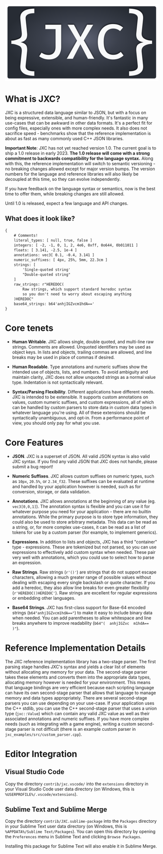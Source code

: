 ![JXC Logo](/media/jxc-logo-wide.svg)
# What is JXC?

JXC is a structured data language similar to JSON, but with a focus on being expressive, extensible, and human-friendly. It's fantastic in many use-cases that can be awkward in other data formats. It's a perfect fit for config files, especially ones with more complex needs. It also does not sacrifice speed - benchmarks show that the reference implementation is about as fast as many commonly used C++ JSON libraries.

**Important Note**: JXC has not yet reached version 1.0. The current goal is to ship a 1.0 release in early 2023. **The 1.0 release will come with a strong commitment to backwards compatibility for the language syntax.** Along with this, the reference implementation will switch to semantic versioning - no breaking changes allowed except for major version bumps. The version numbers for the language and reference libraries will also likely be decoupled at this time, so they can evolve independently.

If you have feedback on the language syntax or semantics, now is the best time to offer them, while breaking changes are still allowed.

Until 1.0 is released, expect a few language and API changes.

## What does it look like?
```jxc
{
    # Comments!
    literal_types: [ null, true, false ]
    integers: [ -2, -1, 0, 1, 2, 4e6, 0xff, 0o644, 0b011011 ]
    floats: [ 3.141, -2.5, 1e-4 ]
    annotations: vec3[ 0.1, -0.4, 3.141 ]
    numeric_suffixes: [ 4px, 25%, 5mm, 22.3cm ]
    strings: [
        'Single-quoted string'
        "Double-quoted string"
    ]
    raw_strings: r"HEREDOC(
        Raw strings, which support standard heredoc syntax
        so you don't need to worry about escaping anything
    )HEREDOC"
    base64_strings: b64'anhjIGZvcm1hdA=='
}
```

# Core tenets

- **Human Writable**. JXC allows single, double quoted, and multi-line raw strings. Comments are allowed. Unquoted identifiers may be used as object keys. In lists and objects, trailing commas are allowed, and line breaks may be used in place of commas if desired.

- **Human Readable**. Type annotations and numeric suffixes show the intended use of objects, lists, and numbers. To avoid ambiguity and maintain clarity, JXC does not allow unquoted strings as a normal value type. Indentation is not syntactically relevant.

- **Syntax/Parsing Flexibility**. Different applications have different needs. JXC is intended to be extensible. It supports custom annotations on values, custom numeric suffixes, and custom expressions, all of which can be handled by custom parsers to store data in custom data types in whatever language you're using. All of these extensions should be syntactically unambiguous, and opt-in. From a performance point of view, you should only pay for what you use.

# Core Features

- **JSON**. JXC is a superset of JSON. All valid JSON syntax is also valid JXC syntax. If you find any valid JSON that JXC does not handle, please submit a bug report!

- **Numeric Suffixes**. JXC allows custom suffixes on numeric types, such as `10px`, `20.5%`, or `2.34_f32`. These suffixes can be evaluated at runtime and handled by your application however is needed, such as for conversion, storage, or data validation.

- **Annotations**. JXC allows annotations at the beginning of any value (eg. `vec3[0,0,1]`). The annotation syntax is flexible and you can use it for whatever purpose you need for your application - there are no builtin annotations. While the primary purpose is to store type information, they could also be used to store arbitrary metadata. This data can be read as a string, or, for more complex use-cases, it can be read as a list of tokens for use by a custom parser (for example, to implement generics).

- **Expressions**. In addition to lists and objects, JXC has a third "container" type - expressions. These are tokenized but not parsed, so you can use expressions to effectively add custom syntax when needed. These pair very well with annotations, which you could use to select how to parse an expression.

- **Raw Strings**. Raw strings (`r'()'`) are strings that do not support escape characters, allowing a much greater range of possible values without dealing with escaping every single backslash or quote character. If you add a heredoc, they also allow line breaks for even greater flexibility (`r'HEREDOC()HEREDOC'`). Raw strings are excellent for regular expressions or embedding other languages.

- **Base64 Strings**. JXC has first-class support for Base-64 encoded strings (`b64"anhjIGZvcm1hdA=="`) to make it easy to include binary data when needed. You can add parentheses to allow whitespace and line breaks anywhere to improve readability (`b64"(  anhjIGZvc  m1hdA==  )"`).

# Reference Implementation Details
The JXC reference implementation library has a two-stage parser. The first parsing stage handles JXC's syntax and yields a clear list of elements without allocating any memory for your data. The second-stage parser takes these elements and converts them into the appropriate data types, allocating memory however is needed for your environment. This means that language bindings are very efficient because each scripting language can have its own second-stage parser that allows that language to manage memory and data types appropriately. There are several second-stage parsers you can use depending on your use-case. If your application uses the C++ stdlib, you can use the C++ second-stage parser that uses a union type (`jxc::Value`) which can contain any valid JXC value as well as their associated annotations and numeric suffixes. If you have more complex needs (such as integrating with a game engine), writing a custom second-stage parser is not difficult (there is an example custom parser in `jxc_examples/src/custom_parser.cpp`).

# Editor Integration

## Visual Studio Code
Copy the directory `contrib/jxc.vscode/` into the `extensions` directory in your Visual Studio Code user data directory (on Windows, this is `%USERPROFILE%/.vscode/extensions`).

## Sublime Text and Sublime Merge
Copy the directory `contrib/JXC.sublime-package` into the `Packages` directory in your Sublime Text user data directory (on Windows, this is `%APPDATA%/Sublime Text/Packages`). You can open this directory by opening the `Preferences` menu in Sublime Text and clicking `Browse Packages`.

Installing this package for Sublime Text will also enable it in Sublime Merge.
